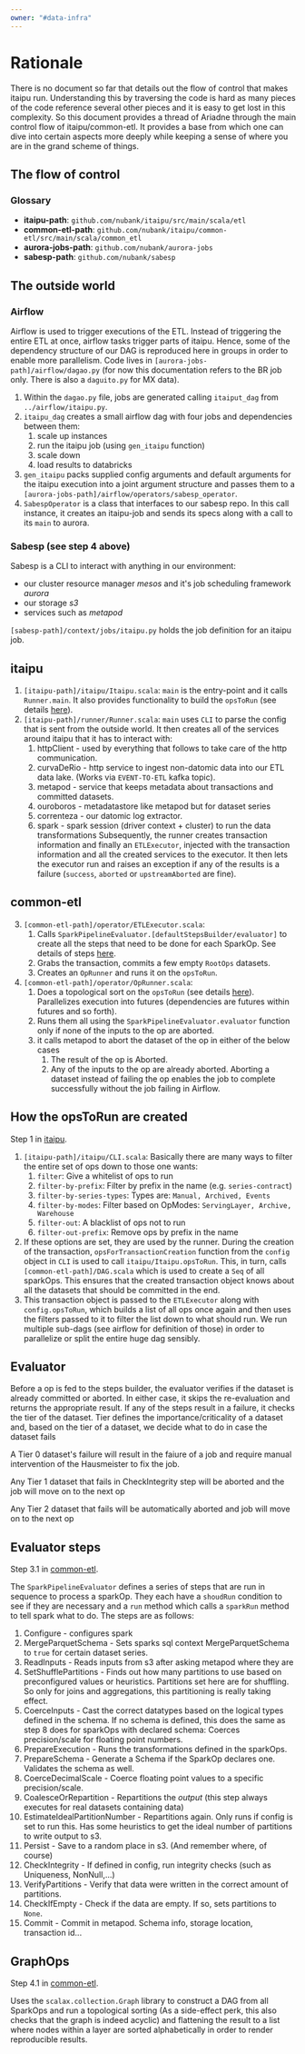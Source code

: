 ```yaml
---
owner: "#data-infra"
---
```


# Rationale

There is no document so far that details out the flow of control that makes
itaipu run. Understanding this by traversing the code is hard as many pieces of
the code reference several other pieces and it is easy to get lost in this
complexity. So this document provides a thread of Ariadne through the main
control flow of itaipu/common-etl. It provides a base from which one can dive
into certain aspects more deeply while keeping a sense of where you are in the
grand scheme of things.

## The flow of control

### Glossary

* **itaipu-path**: `github.com/nubank/itaipu/src/main/scala/etl`
* **common-etl-path**: `github.com/nubank/itaipu/common-etl/src/main/scala/common_etl`
* **aurora-jobs-path**: `github.com/nubank/aurora-jobs`
* **sabesp-path**: `github.com/nubank/sabesp`

## The outside world

### Airflow

Airflow is used to trigger executions of the ETL. Instead of triggering the
entire ETL at once, airflow tasks trigger parts of itaipu. Hence, some of the
dependency structure of our DAG is reproduced here in groups in order to enable
more parallelism. Code lives in `[aurora-jobs-path]/airflow/dagao.py` (for now
this documentation refers to the BR job only. There is also a `daguito.py` for
MX data).

1. Within the `dagao.py` file, jobs are generated calling `itaiput_dag` from
   `../airflow/itaipu.py`.
2. `itaipu_dag` creates a small airflow dag with four jobs and dependencies
   between them:
   1. scale up instances
   2. run the itaipu job (using `gen_itaipu` function)
   3. scale down
   4. load results to databricks
3. `gen_itaipu` packs supplied config arguments and default arguments for the
   itaipu execution into a joint argument structure and passes them to a
   `[aurora-jobs-path]/airflow/operators/sabesp_operator`.
4. `SabespOperator` is a class that interfaces to our sabesp repo. In this call
   instance, it creates an itaipu-job and sends its specs along with a call to
   its `main` to aurora.

### Sabesp (see step 4 above)

Sabesp is a CLI to interact with anything in our environment:

* our cluster resource manager _mesos_ and it's job scheduling framework _aurora_
* our storage _s3_
* services such as _metapod_

`[sabesp-path]/context/jobs/itaipu.py` holds the job definition for an itaipu job.

## itaipu

1. `[itaipu-path]/itaipu/Itaipu.scala`: `main` is the entry-point and it calls
   `Runner.main`. It also provides functionality to build the `opsToRun` (see
   details [here](#how-the-opsToRun-are-created)).
2. `[itaipu-path]/runner/Runner.scala`: `main` uses `CLI` to parse the config
   that is sent from the outside world. It then creates all of the services
   around itaipu that it has to interact with:
   1. httpClient - used by everything that follows to take care of the http
      communication.
   2. curvaDeRio - http service to ingest non-datomic data into our ETL data
      lake. (Works via `EVENT-TO-ETL` kafka topic).
   3. metapod - service that keeps metadata about transactions and committed
      datasets.
   4. ouroboros - metadatastore like metapod but for dataset series
   5. correnteza - our datomic log extractor.
   6. spark - spark session (driver context + cluster) to run the data
      transformations
   Subsequently, the runner creates transaction information and finally an
   `ETLExecutor`, injected with the transaction information and all the created
   services to the executor. It then lets the executor run and raises an exception if any of the
   results is a failure (`success`, `aborted` or `upstreamAborted` are fine).

## common-etl

3. `[common-etl-path]/operator/ETLExecutor.scala`:
   1. Calls `SparkPipelineEvaluator.[defaultStepsBuilder/evaluator]` to create
      all the steps that need to be done for each SparkOp. See details of steps
      [here](#evaluator-steps).
   2. Grabs the transaction, commits a few empty `RootOps` datasets.
   3. Creates an `OpRunner` and runs it on the `opsToRun`.
4. `[common-etl-path]/operator/OpRunner.scala`:
   1. Does a topological sort on the `opsToRun` (see details
      [here](#graphops)). Parallelizes execution into futures (dependencies are
      futures within futures and so forth).
   2. Runs them all using the `SparkPipelineEvaluator.evaluator` function only if
      none of the inputs to the op are aborted.
   3. it calls metapod to abort the dataset of the op in either of the below cases
      1. The result of the op is Aborted.
      2. Any of the inputs to the op are already aborted.
      Aborting a dataset instead of failing the op enables the job to complete
      successfully without the job failing in Airflow.

## How the opsToRun are created

Step 1 in [itaipu](#itaipu).

1. `[itaipu-path]/itaipu/CLI.scala`: Basically there are many ways to filter
   the entire set of ops down to those one wants:
   1. `filter`: Give a whitelist of ops to run
   2. `filter-by-prefix`: Filter by prefix in the name (e.g. `series-contract`)
   3. `filter-by-series-types`: Types are: `Manual, Archived, Events`
   4. `filter-by-modes`: Filter based on OpModes: `ServingLayer, Archive,
      Warehouse`
   5. `filter-out`: A blacklist of ops not to run
   6. `filter-out-prefix`: Remove ops by prefix in the name
2. If these options are set, they are used by the runner. During the creation
   of the transaction, `opsForTransactionCreation` function from the `config`
   object in `CLI` is used to call `itaipu/Itaipu.opsToRun`. This, in turn,
   calls `[common-etl-path]/DAG.scala` which is used to create a `Seq` of all
   sparkOps. This ensures that the created transaction object knows about all
   the datasets that should be committed in the end.
3. This transaction object is passed to the `ETLExecutor` along with
   `config.opsToRun`, which builds a list of all ops once again and then uses
   the filters passed to it to filter the list down to what should run. We run
   multiple sub-dags (see airflow for definition of those) in order to
   parallelize or split the entire huge dag sensibly.

## Evaluator

Before a op is fed to the steps builder, the evaluator verifies if the
dataset is already committed or aborted. In either case, it skips the re-evaluation
and returns the appropriate result. If any of the steps result in a failure, it
checks the tier of the dataset. Tier defines the importance/criticality of a dataset and,
based on the tier of a dataset, we decide what to do in case the dataset fails

A Tier 0 dataset's failure will result in the faiure of a job and
require manual intervention of the Hausmeister to fix the job.

Any Tier 1 dataset that fails in CheckIntegrity step will be aborted and the job
will move on to the next op

Any Tier 2 dataset that fails will be automatically aborted and job will move on to the next op

## Evaluator steps

Step 3.1 in [common-etl](#common-etl).

The `SparkPipelineEvaluator` defines a series of steps that are run in sequence
to process a sparkOp. They each have a `shoudRun` condition to see if they are
necessary and a `run` method which calls a `sparkRun` method to tell spark what
to do. The steps are as follows:

01. Configure - configures spark
02. MergeParquetSchema - Sets sparks sql context MergeParquetSchema to `true`
    for certain dataset series.
03. ReadInputs - Reads inputs from s3 after asking metapod where they are
04. SetShufflePartitions - Finds out how many partitions to use based on
    preconfigured values or heuristics. Partitions set here are for shuffling.
    So only for joins and aggregations, this partitioning is really taking
    effect.
05. CoerceInputs - Cast the correct datatypes based on the logical types
    defined in the schema. If no schema is defined, this does the same as step
    8 does for sparkOps with declared schema: Coerces precision/scale for
    floating point numbers.
06. PrepareExecution - Runs the transformations defined in the sparkOps.
07. PrepareSchema - Generate a Schema if the SparkOp declares one. Validates
    the schema as well.
08. CoerceDecimalScale - Coerce floating point values to a specific
    precision/scale.
09. CoalesceOrRepartition - Repartitions the _output_ (this step always
    executes for real datasets containing data)
10. EstimateIdealPartitionNumber - Repartitions again. Only runs if config is
    set to run this. Has some heuristics to get the ideal number of partitions
    to write output to s3.
11. Persist - Save to a random place in s3. (And remember where, of course)
12. CheckIntegrity - If defined in config, run integrity checks (such as
    Uniqueness, NonNull,...)
13. VerifyPartitions - Verify that data were written in the correct amount of
    partitions.
14. CheckIfEmpty - Check if the data are empty. If so, sets partitions to
    `None`.
15. Commit - Commit in metapod. Schema info, storage location, transaction
    id...

## GraphOps

Step 4.1 in [common-etl](#common-etl).

Uses the `scalax.collection.Graph` library to construct a DAG from all SparkOps
and run a topological sorting (As a side-effect perk, this also checks that the
graph is indeed acyclic) and flattening the result to a list where nodes within
a layer are sorted alphabetically in order to render reproducible results.
